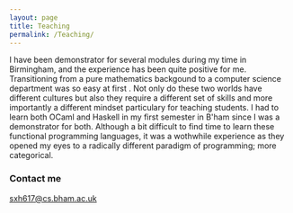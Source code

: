 ```yaml
---
layout: page
title: Teaching
permalink: /Teaching/
---
```



I have been demonstrator for several modules during my time in Birmingham, and the experience has been quite positive for me. Transitioning from a pure mathematics backgound to a computer science department was so easy at first . Not only do these two worlds have different cultures but also they require a different set of skills and more importantly a different mindset particulary for teaching students. I had to learn both OCaml and Haskell in my first semester in B'ham since I was a demonstrator for both. Although a bit difficult to find time to learn these functional programming languages, it was a wothwhile experience as they opened my eyes to a radically different paradigm of programming; more categorical.     
 




### Contact me

[sxh617@cs.bham.ac.uk](sxh617@cs.bham.ac.uk)
